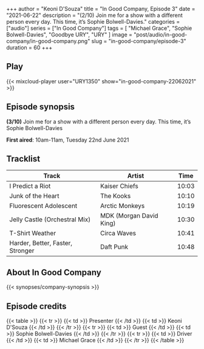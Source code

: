 +++
author = "Keoni D'Souza"
title = "In Good Company, Episode 3"
date = "2021-06-22"
description = "(2/10) Join me for a show with a different person every day. This time, it’s Sophie Bolwell-Davies."
categories = ["audio"]
series = ["In Good Company"]
tags = [
    "Michael Grace",
    "Sophie Bolwell-Davies",
    "Goodbye URY",
    "URY"
]
image = "post/audio/in-good-company/in-good-company.png"
slug = "in-good-company/episode-3"
duration = 60
+++

## Play

{{< mixcloud-player user="URY1350" show="in-good-company-22062021" >}}

## Episode synopsis

**(3/10)** Join me for a show with a different person every day. This time, it’s Sophie Bolwell-Davies

**First aired**: 10am-11am, Tuesday 22nd June 2021

## Tracklist

| Track                            | Artist                  | Time  |
|----------------------------------|-------------------------|-------|
| I Predict a Riot                 | Kaiser Chiefs           | 10:03 |
| Junk of the Heart                | The Kooks               | 10:10 |
| Fluorescent Adolescent           | Arctic Monkeys          | 10:19 |
| Jelly Castle (Orchestral Mix)    | MDK (Morgan David King) | 10:30 |
| T-Shirt Weather                  | Circa Waves             | 10:41 |
| Harder, Better, Faster, Stronger | Daft Punk               | 10:48 |

## About In Good Company

{{< synopses/company-synopsis >}}

## Episode credits

{{< table >}}
    {{< tr >}}
        {{< td >}}
            Presenter
        {{< /td >}}
        {{< td >}}
            Keoni D'Souza
        {{< /td >}}
    {{< /tr >}}
    {{< tr >}}
        {{< td >}}
            Guest
        {{< /td >}}
        {{< td >}}
            Sophie Bolwell-Davies
        {{< /td >}}
    {{< /tr >}}
    {{< tr >}}
        {{< td >}}
            Driver
        {{< /td >}}
        {{< td >}}
            Michael Grace
        {{< /td >}}
    {{< /tr >}}
{{< /table >}}